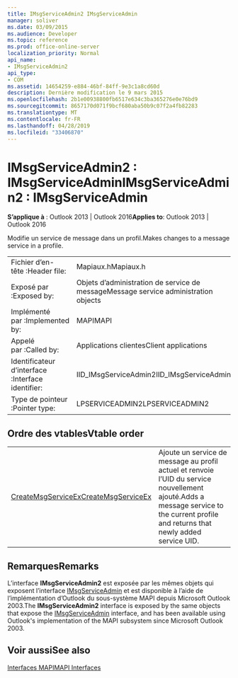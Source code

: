 ```yaml
---
title: IMsgServiceAdmin2 IMsgServiceAdmin
manager: soliver
ms.date: 03/09/2015
ms.audience: Developer
ms.topic: reference
ms.prod: office-online-server
localization_priority: Normal
api_name:
- IMsgServiceAdmin2
api_type:
- COM
ms.assetid: 14654259-e884-46bf-84ff-9e3c1a8cd60d
description: Dernière modification le 9 mars 2015
ms.openlocfilehash: 2b1e00938800fb6517e634c3ba365276e0e76bd9
ms.sourcegitcommit: 8657170d071f9bcf680aba50b9c07f2a4fb82283
ms.translationtype: MT
ms.contentlocale: fr-FR
ms.lasthandoff: 04/28/2019
ms.locfileid: "33406870"
---
```

# <a name="imsgserviceadmin2--imsgserviceadmin"></a><span data-ttu-id="03ee6-103">IMsgServiceAdmin2 : IMsgServiceAdmin</span><span class="sxs-lookup"><span data-stu-id="03ee6-103">IMsgServiceAdmin2 : IMsgServiceAdmin</span></span>

  
  
<span data-ttu-id="03ee6-104">**S’applique à** : Outlook 2013 | Outlook 2016</span><span class="sxs-lookup"><span data-stu-id="03ee6-104">**Applies to**: Outlook 2013 | Outlook 2016</span></span> 
  
<span data-ttu-id="03ee6-105">Modifie un service de message dans un profil.</span><span class="sxs-lookup"><span data-stu-id="03ee6-105">Makes changes to a message service in a profile.</span></span>
  
|||
|:-----|:-----|
|<span data-ttu-id="03ee6-106">Fichier d’en-tête :</span><span class="sxs-lookup"><span data-stu-id="03ee6-106">Header file:</span></span>  <br/> |<span data-ttu-id="03ee6-107">Mapiaux.h</span><span class="sxs-lookup"><span data-stu-id="03ee6-107">Mapiaux.h</span></span>  <br/> |
|<span data-ttu-id="03ee6-108">Exposé par :</span><span class="sxs-lookup"><span data-stu-id="03ee6-108">Exposed by:</span></span>  <br/> |<span data-ttu-id="03ee6-109">Objets d’administration de service de message</span><span class="sxs-lookup"><span data-stu-id="03ee6-109">Message service administration objects</span></span>  <br/> |
|<span data-ttu-id="03ee6-110">Implémenté par :</span><span class="sxs-lookup"><span data-stu-id="03ee6-110">Implemented by:</span></span>  <br/> |<span data-ttu-id="03ee6-111">MAPI</span><span class="sxs-lookup"><span data-stu-id="03ee6-111">MAPI</span></span>  <br/> |
|<span data-ttu-id="03ee6-112">Appelé par :</span><span class="sxs-lookup"><span data-stu-id="03ee6-112">Called by:</span></span>  <br/> |<span data-ttu-id="03ee6-113">Applications clientes</span><span class="sxs-lookup"><span data-stu-id="03ee6-113">Client applications</span></span>  <br/> |
|<span data-ttu-id="03ee6-114">Identificateur d’interface :</span><span class="sxs-lookup"><span data-stu-id="03ee6-114">Interface identifier:</span></span>  <br/> |<span data-ttu-id="03ee6-115">IID_IMsgServiceAdmin2</span><span class="sxs-lookup"><span data-stu-id="03ee6-115">IID_IMsgServiceAdmin2</span></span>  <br/> |
|<span data-ttu-id="03ee6-116">Type de pointeur :</span><span class="sxs-lookup"><span data-stu-id="03ee6-116">Pointer type:</span></span>  <br/> |<span data-ttu-id="03ee6-117">LPSERVICEADMIN2</span><span class="sxs-lookup"><span data-stu-id="03ee6-117">LPSERVICEADMIN2</span></span>  <br/> |
   
## <a name="vtable-order"></a><span data-ttu-id="03ee6-118">Ordre des vtables</span><span class="sxs-lookup"><span data-stu-id="03ee6-118">Vtable order</span></span>

|||
|:-----|:-----|
|[<span data-ttu-id="03ee6-119">CreateMsgServiceEx</span><span class="sxs-lookup"><span data-stu-id="03ee6-119">CreateMsgServiceEx</span></span>](imsgserviceadmin2-createmsgserviceex.md) <br/> |<span data-ttu-id="03ee6-120">Ajoute un service de message au profil actuel et renvoie l’UID du service nouvellement ajouté.</span><span class="sxs-lookup"><span data-stu-id="03ee6-120">Adds a message service to the current profile and returns that newly added service UID.</span></span>  <br/> |
   
## <a name="remarks"></a><span data-ttu-id="03ee6-121">Remarques</span><span class="sxs-lookup"><span data-stu-id="03ee6-121">Remarks</span></span>

<span data-ttu-id="03ee6-122">L’interface **IMsgServiceAdmin2** est exposée par les mêmes objets qui exposent l’interface [IMsgServiceAdmin](imsgserviceadminiunknown.md) et est disponible à l’aide de l’implémentation d’Outlook du sous-système MAPI depuis Microsoft Outlook 2003.</span><span class="sxs-lookup"><span data-stu-id="03ee6-122">The **IMsgServiceAdmin2** interface is exposed by the same objects that expose the [IMsgServiceAdmin](imsgserviceadminiunknown.md) interface, and has been available using Outlook's implementation of the MAPI subsystem since Microsoft Outlook 2003.</span></span> 
  
## <a name="see-also"></a><span data-ttu-id="03ee6-123">Voir aussi</span><span class="sxs-lookup"><span data-stu-id="03ee6-123">See also</span></span>



[<span data-ttu-id="03ee6-124">Interfaces MAPI</span><span class="sxs-lookup"><span data-stu-id="03ee6-124">MAPI Interfaces</span></span>](mapi-interfaces.md)

